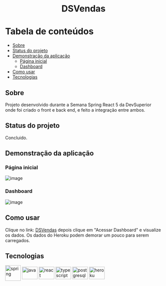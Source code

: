 <h1 align="center">DSVendas</h1>


Tabela de conteúdos
=================
<!--ts-->
   * [Sobre](#Sobre)
   * [Status do projeto](#status-do-projeto)
   * [Demonstração da aplicação](#Demonstração-da-aplicação)
        * [Página inicial](#Página-inicial)
        * [Dashboard](#Dashboard) 
   * [Como usar](#como-usar)
   * [Tecnologias](#tecnologias)
<!--te-->

<h2>Sobre</h2>
<p>Projeto desenvolvido durante a Semana Spring React 5 da DevSuperior onde foi criado o front e back end, e feito a integração entre ambos.</p>

<h2>Status do projeto</h2>
Concluido.

<h2>Demonstração da aplicação</h2>

<h3>Página inicial</h3>

![image](https://user-images.githubusercontent.com/33943534/141692657-6066647e-b544-4c86-87f8-894dce207052.png)

<h3>Dashboard</h3>

![image](https://user-images.githubusercontent.com/33943534/141692672-aa4d754a-d344-4491-bbee-91b902e200ef.png)


<h2>Como usar</h2>
<p>Clique no link: <a href="https://dsvendas-lillow.netlify.app/" target="_blank">DSVendas</a> depois clique em "Acessar Dashboard" e visualize os dados. Os dados do Heroku podem demorar um pouco para serem carregados.</p>

<h2>Tecnologias</h2>
<div>
  <img align="center" alt="spring" pringheight="40" width="50" src="https://cdn.jsdelivr.net/gh/devicons/devicon/icons/spring/spring-original-wordmark.svg" />
  <img align="center" alt="java" height="40" width="50" src="https://cdn.jsdelivr.net/gh/devicons/devicon/icons/java/java-original-wordmark.svg" />
  <img align="center" alt="react" height="40" width="50" src="https://cdn.jsdelivr.net/gh/devicons/devicon/icons/react/react-original-wordmark.svg">
  <img align="center" alt="typescript" height="40" width="50" src="https://cdn.jsdelivr.net/gh/devicons/devicon/icons/typescript/typescript-original.svg" />
  <img align="center" alt="postgresql" height="40" width="50" src="https://cdn.jsdelivr.net/gh/devicons/devicon/icons/postgresql/postgresql-plain-wordmark.svg" />
  <img align="center" alt="heroku" height="40" width="50" src="https://cdn.jsdelivr.net/gh/devicons/devicon/icons/heroku/heroku-plain-wordmark.svg" />
  
</div>
